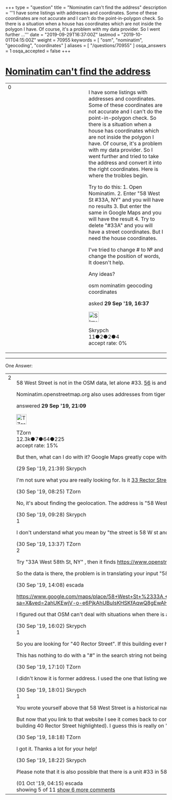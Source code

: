 +++
type = "question"
title = "Nominatim can&#x27;t find the address"
description = '''I have some listings with addresses and coordinates. Some of these coordinates are not accurate and I can&#x27;t do the point-in-polygon check. So there is a situation when a house has coordinates which are not inside the polygon I have. Of course, it&#x27;s a problem with my data provider. So I went further ...'''
date = "2019-09-29T16:37:00Z"
lastmod = "2019-10-01T04:15:00Z"
weight = 70955
keywords = [ "osm", "nominatim", "geocoding", "coordinates" ]
aliases = [ "/questions/70955" ]
osqa_answers = 1
osqa_accepted = false
+++

<div class="headNormal">

# [Nominatim can't find the address](/questions/70955/nominatim-cant-find-the-address)

</div>

<div id="main-body">

<div id="askform">

<table id="question-table" style="width:100%;">
<colgroup>
<col style="width: 50%" />
<col style="width: 50%" />
</colgroup>
<tbody>
<tr>
<td style="width: 30px; vertical-align: top"><div class="vote-buttons">
<span id="post-70955-upvote" class="ajax-command post-vote up" rel="nofollow" title="I like this post (click again to cancel)"> </span>
<div id="post-70955-score" class="post-score" title="current number of votes">
0
</div>
<span id="post-70955-downvote" class="ajax-command post-vote down" rel="nofollow" title="I dont like this post (click again to cancel)"> </span> <span id="favorite-mark" class="ajax-command favorite-mark" rel="nofollow" title="mark/unmark this question as favorite (click again to cancel)"> </span>
<div id="favorite-count" class="favorite-count">
&#10;</div>
</div></td>
<td><div id="item-right">
<div class="question-body">
<p>I have some listings with addresses and coordinates. Some of these coordinates are not accurate and I can't do the point-in-polygon check. So there is a situation when a house has coordinates which are not inside the polygon I have. Of course, it's a problem with my data provider. So I went further and tried to take the address and convert it into the right coordinates. Here is where the troibles begin.</p>
<p>Try to do this: 1. Open Nominatim. 2. Enter "58 West St #33A, NY" and you will have no results 3. But enter the same in Google Maps and you will have the result 4. Try to delete "#33A" and you will have a street coordinates. But I need the house coordinates.</p>
<p>I've tried to change # to № and change the position of words, It doesn't help.</p>
<p>Any ideas?</p>
</div>
<div id="question-tags" class="tags-container tags">
<span class="post-tag tag-link-osm" rel="tag" title="see questions tagged &#39;osm&#39;">osm</span> <span class="post-tag tag-link-nominatim" rel="tag" title="see questions tagged &#39;nominatim&#39;">nominatim</span> <span class="post-tag tag-link-geocoding" rel="tag" title="see questions tagged &#39;geocoding&#39;">geocoding</span> <span class="post-tag tag-link-coordinates" rel="tag" title="see questions tagged &#39;coordinates&#39;">coordinates</span>
</div>
<div id="question-controls" class="post-controls">
&#10;</div>
<div class="post-update-info-container">
<div class="post-update-info post-update-info-user">
<p>asked <strong>29 Sep '19, 16:37</strong></p>
<img src="https://secure.gravatar.com/avatar/d107175b90214ff725c8ad69153427e6?s=32&amp;d=identicon&amp;r=g" class="gravatar" width="32" height="32" alt="Skrypch&#39;s gravatar image" />
<p><span>Skrypch</span><br />
<span class="score" title="11 reputation points">11</span><span title="2 badges"><span class="badge1">●</span><span class="badgecount">2</span></span><span title="2 badges"><span class="silver">●</span><span class="badgecount">2</span></span><span title="4 badges"><span class="bronze">●</span><span class="badgecount">4</span></span><br />
<span class="accept_rate" title="Rate of the user&#39;s accepted answers">accept rate:</span> <span title="Skrypch has no accepted answers">0%</span></p>
</div>
</div>
<div id="comments-container-70955" class="comments-container">
&#10;</div>
<div id="comment-tools-70955" class="comment-tools">
&#10;</div>
<div class="clear">
&#10;</div>
<div id="comment-70955-form-container" class="comment-form-container">
&#10;</div>
<div class="clear">
&#10;</div>
</div></td>
</tr>
</tbody>
</table>

------------------------------------------------------------------------

<div class="tabBar">

<span id="sort-top"></span>

<div class="headQuestions">

One Answer:

</div>

</div>

<span id="70962"></span>

<div id="answer-container-70962" class="answer">

<table style="width:100%;">
<colgroup>
<col style="width: 50%" />
<col style="width: 50%" />
</colgroup>
<tbody>
<tr>
<td style="width: 30px; vertical-align: top"><div class="vote-buttons">
<span id="post-70962-upvote" class="ajax-command post-vote up" rel="nofollow" title="I like this post (click again to cancel)"> </span>
<div id="post-70962-score" class="post-score" title="current number of votes">
2
</div>
<span id="post-70962-downvote" class="ajax-command post-vote down" rel="nofollow" title="I dont like this post (click again to cancel)"> </span>
</div></td>
<td><div class="item-right">
<div class="answer-body">
<p>58 West Street is not in the OSM data, let alone #33. <a href="https://www.openstreetmap.org/node/2824641192">56</a> is and <a href="https://www.openstreetmap.org/node/2824641193">62</a> is but <a href="https://www.openstreetmap.org/#map=19/40.70830/-74.01489&amp;layers=D">nothing inbetween</a>.</p>
<p>Nominatim.openstreetmap.org also uses addresses from tiger data. With that it for example finds <a href="https://nominatim.openstreetmap.org/search.php?q=58+west+street%2C+manhattan&amp;polygon_geojson=1&amp;viewbox=">"58 West Street, Manhattan"</a>, albeit a bit too far north.</p>
</div>
<div class="answer-controls post-controls">
&#10;</div>
<div class="post-update-info-container">
<div class="post-update-info post-update-info-user">
<p>answered <strong>29 Sep '19, 21:09</strong></p>
<img src="https://secure.gravatar.com/avatar/ddebc8d5f4e0458413eacf65e36561a9?s=32&amp;d=identicon&amp;r=g" class="gravatar" width="32" height="32" alt="TZorn&#39;s gravatar image" />
<p><span>TZorn</span><br />
<span class="score" title="12350 reputation points"><span>12.3k</span></span><span title="7 badges"><span class="badge1">●</span><span class="badgecount">7</span></span><span title="64 badges"><span class="silver">●</span><span class="badgecount">64</span></span><span title="225 badges"><span class="bronze">●</span><span class="badgecount">225</span></span><br />
<span class="accept_rate" title="Rate of the user&#39;s accepted answers">accept rate:</span> <span title="TZorn has 63 accepted answers">15%</span></p>
</div>
</div>
<div id="comments-container-70962" class="comments-container">
<span id="70963"></span>
<div id="comment-70963" class="comment">
<div id="post-70963-score" class="comment-score">
&#10;</div>
<div class="comment-text">
<p>But then, what can I do with it? Google Maps greatly cope with such situation and show me the right polygon. I found that 58 West Street is a historical name of the building but still, the issue exists.This your 56 example is the right polygon I need.</p>
</div>
<div id="comment-70963-info" class="comment-info">
<span class="comment-age">(29 Sep '19, 21:39)</span> <span class="comment-user userinfo">Skrypch</span>
</div>
</div>
<span id="70967"></span>
<div id="comment-70967" class="comment not_top_scorer">
<div id="post-70967-score" class="comment-score">
&#10;</div>
<div class="comment-text">
<p>I'm not sure what you are really looking for. Is it <a href="https://nominatim.openstreetmap.org/search.php?q=33+rector+street%2C+new+york&amp;polygon_geojson=1&amp;viewbox=">33 Rector Street</a>? That's found by Nominatim. If I put your search term into Google Maps it shows me the building across the street (40 Rector St). Is this rather an exercise getting your addresses corrected than finding the geolocation?</p>
</div>
<div id="comment-70967-info" class="comment-info">
<span class="comment-age">(30 Sep '19, 08:25)</span> <span class="comment-user userinfo">TZorn</span>
</div>
</div>
<span id="70968"></span>
<div id="comment-70968" class="comment not_top_scorer">
<div id="post-70968-score" class="comment-score">
&#10;</div>
<div class="comment-text">
<p>No, it's about finding the geolocation. The address is "58 West St #33A, NY" which means that the street is 58 W st and 33a is the building number. Google Maps easily cope with that</p>
</div>
<div id="comment-70968-info" class="comment-info">
<span class="comment-age">(30 Sep '19, 09:28)</span> <span class="comment-user userinfo">Skrypch</span>
</div>
</div>
<span id="70969"></span>
<div id="comment-70969" class="comment">
<div id="post-70969-score" class="comment-score">
1
</div>
<div class="comment-text">
<p>I don't understand what you mean by "the street is 58 W st and 33a is the building number". I thought you were looking for unit/apartment 33a in the house number 58 on West Street. Are you actually looking for house number 33a on West 58th Street? Can you link to the Google page that shows the correct building?</p>
</div>
<div id="comment-70969-info" class="comment-info">
<span class="comment-age">(30 Sep '19, 13:37)</span> <span class="comment-user userinfo">TZorn</span>
</div>
</div>
<span id="70970"></span>
<div id="comment-70970" class="comment">
<div id="post-70970-score" class="comment-score">
2
</div>
<div class="comment-text">
<p>Try "33A West 58th St, NY" , then it finds <a href="https://www.openstreetmap.org/way/308322447#map=18/40.76554/-73.97794">https://www.openstreetmap.org/way/308322447#map=18/40.76554/-73.97794</a></p>
<p>So the data is there, the problem is in translating your input "58 West St" to "West 58th St". OSM does not have the resources to pay developers to convert every possible input format to a "normalized" address. So you will have to adapt your input strings to what is known.</p>
</div>
<div id="comment-70970-info" class="comment-info">
<span class="comment-age">(30 Sep '19, 14:08)</span> <span class="comment-user userinfo">escada</span>
</div>
</div>
<span id="70972"></span>
<div id="comment-70972" class="comment not_top_scorer">
<div id="post-70972-score" class="comment-score">
&#10;</div>
<div class="comment-text">
<p><a href="https://www.google.com/maps/place/58+West+St+%2333A,+New+York,+NY+10006,+%D0%A1%D0%BF%D0%BE%D0%BB%D1%83%D1%87%D0%B5%D0%BD%D1%96+%D0%A8%D1%82%D0%B0%D1%82%D0%B8+%D0%90%D0%BC%D0%B5%D1%80%D0%B8%D0%BA%D0%B8/data=!4m2!3m1!1s0x89c25a10f122fba5:0x5155b37225ebfc7a?sa=X&amp;ved=2ahUKEwjV-o-e6PjkAhUBuIsKHSKfAqwQ8gEwAHoECAoQAQ">https://www.google.com/maps/place/58+West+St+%2333A,+New+York,+NY+10006,+%D0%A1%D0%BF%D0%BE%D0%BB%D1%83%D1%87%D0%B5%D0%BD%D1%96+%D0%A8%D1%82%D0%B0%D1%82%D0%B8+%D0%90%D0%BC%D0%B5%D1%80%D0%B8%D0%BA%D0%B8/data=!4m2!3m1!1s0x89c25a10f122fba5:0x5155b37225ebfc7a?sa=X&amp;ved=2ahUKEwjV-o-e6PjkAhUBuIsKHSKfAqwQ8gEwAHoECAoQAQ</a></p>
<p>I figured out that OSM can't deal with situations when there is a string with "#".</p>
</div>
<div id="comment-70972-info" class="comment-info">
<span class="comment-age">(30 Sep '19, 16:02)</span> <span class="comment-user userinfo">Skrypch</span>
</div>
</div>
<span id="70973"></span>
<div id="comment-70973" class="comment">
<div id="post-70973-score" class="comment-score">
1
</div>
<div class="comment-text">
<p>So you are looking for "40 Rector Street". If this building ever had the address "58 West Street" assigned (whatever #33a is supposed to be), you will likely not find it in OSM since OSM does not usually keep track of former addresses (former names of streets yes but not assembled addresses). Current addresses in New York should be pretty complete, though.</p>
<p>This has nothing to do with a "#" in the search string not being searchable.</p>
</div>
<div id="comment-70973-info" class="comment-info">
<span class="comment-age">(30 Sep '19, 17:10)</span> <span class="comment-user userinfo">TZorn</span>
</div>
</div>
<span id="70975"></span>
<div id="comment-70975" class="comment not_top_scorer">
<div id="post-70975-score" class="comment-score">
&#10;</div>
<div class="comment-text">
<p>I didn't know it is former address. I used the one that listing websites give - <a href="https://www.trulia.com/p/ny/manhattan/58-west-st-33a-manhattan-ny-10006--2419635685">https://www.trulia.com/p/ny/manhattan/58-west-st-33a-manhattan-ny-10006--2419635685</a></p>
</div>
<div id="comment-70975-info" class="comment-info">
<span class="comment-age">(30 Sep '19, 18:01)</span> <span class="comment-user userinfo">Skrypch</span>
</div>
</div>
<span id="70976"></span>
<div id="comment-70976" class="comment">
<div id="post-70976-score" class="comment-score">
1
</div>
<div class="comment-text">
<p>You wrote yourself above that 58 West Street is a historical name.</p>
<p>But now that you link to that website I see it comes back to correcting the address as I speculated all along. If you look at the view from the balcony and into the text description that address is right South of Central Park. That cannot be West Street nor Rector Street. What Google Maps gives you as location is plain wrong (when I click on your google link I get the building 40 Rector Street highlighted). I guess this is really on "West 58th Street" as I already wrote above and escada linked to. #33 is the unit number. Here's the add with an correct address by the way: <a href="https://streeteasy.com/building/tower-58/33a">https://streeteasy.com/building/tower-58/33a</a></p>
</div>
<div id="comment-70976-info" class="comment-info">
<span class="comment-age">(30 Sep '19, 18:18)</span> <span class="comment-user userinfo">TZorn</span>
</div>
</div>
<span id="70977"></span>
<div id="comment-70977" class="comment not_top_scorer">
<div id="post-70977-score" class="comment-score">
&#10;</div>
<div class="comment-text">
<p>I got it. Thanks a lot for your help!</p>
</div>
<div id="comment-70977-info" class="comment-info">
<span class="comment-age">(30 Sep '19, 18:22)</span> <span class="comment-user userinfo">Skrypch</span>
</div>
</div>
<span id="70981"></span>
<div id="comment-70981" class="comment not_top_scorer">
<div id="post-70981-score" class="comment-score">
&#10;</div>
<div class="comment-text">
<p>Please note that it is also possible that there is a unit #33 in 58, West Street, Greenpoint, NY, which is here: <a href="https://www.openstreetmap.org/node/2842929259">https://www.openstreetmap.org/node/2842929259</a></p>
</div>
<div id="comment-70981-info" class="comment-info">
<span class="comment-age">(01 Oct '19, 04:15)</span> <span class="comment-user userinfo">escada</span>
</div>
</div>
</div>
<div id="comment-tools-70962" class="comment-tools">
<span class="comments-showing"> showing 5 of 11 </span> <a href="#" class="show-all-comments-link">show 6 more comments</a>
</div>
<div class="clear">
&#10;</div>
<div id="comment-70962-form-container" class="comment-form-container">
&#10;</div>
<div class="clear">
&#10;</div>
</div></td>
</tr>
</tbody>
</table>

</div>

<div class="paginator-container-left">

</div>

</div>

</div>

